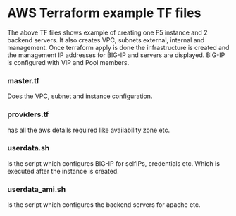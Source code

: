 # AWS Terraform example TF files
The above TF files shows example of creating one F5 instance and 2 backend servers. It also creates
VPC, subnets external, internal and management. Once terraform apply is done the infrastructure is
created and the management IP addresses for BIG-IP and servers are displayed. BIG-IP is configured
with VIP and Pool members.

### master.tf
Does the VPC, subnet and instance configuration.

### providers.tf
has all the aws details required like availability zone etc.

### userdata.sh
Is the script which configures BIG-IP for selfIPs, credentials etc. Which is executed after the instance
is created.

### userdata_ami.sh
Is the script which configures the backend servers for apache etc.

